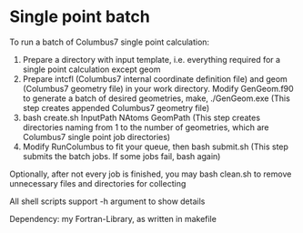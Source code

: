 # Single point batch

To run a batch of Columbus7 single point calculation:
1. Prepare a directory with input template, i.e. everything required for a single point calculation except geom
2. Prepare intcfl (Columbus7 internal coordinate definition file) and geom (Columbus7 geometry file) in your work directory. Modify GenGeom.f90 to generate a batch of desired geometries, make, ./GenGeom.exe (This step creates appended Columbus7 geometry file)
3. bash create.sh InputPath NAtoms GeomPath (This step creates directories naming from 1 to the number of geometries, which are Columbus7 single point job directories)
4. Modify RunColumbus to fit your queue, then bash submit.sh (This step submits the batch jobs. If some jobs fail, bash again)

Optionally, after not every job is finished, you may bash clean.sh to remove unnecessary files and directories for collecting

All shell scripts support -h argument to show details

Dependency: my Fortran-Library, as written in makefile